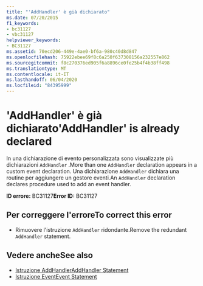 ```yaml
---
title: "'AddHandler' è già dichiarato"
ms.date: 07/20/2015
f1_keywords:
- bc31127
- vbc31127
helpviewer_keywords:
- BC31127
ms.assetid: 70ecd206-449e-4ae0-bf6a-980c40d8d847
ms.openlocfilehash: 75922ebee69f8c6a250f637308156a232557e862
ms.sourcegitcommit: f8c270376ed905f6a8896ce0fe25b4f4b38ff498
ms.translationtype: MT
ms.contentlocale: it-IT
ms.lasthandoff: 06/04/2020
ms.locfileid: "84395999"
---
```

# <a name="addhandler-is-already-declared"></a><span data-ttu-id="b97fd-102">'AddHandler' è già dichiarato</span><span class="sxs-lookup"><span data-stu-id="b97fd-102">'AddHandler' is already declared</span></span>
<span data-ttu-id="b97fd-103">In una dichiarazione di evento personalizzata sono visualizzate più dichiarazioni `AddHandler` .</span><span class="sxs-lookup"><span data-stu-id="b97fd-103">More than one `AddHandler` declaration appears in a custom event declaration.</span></span> <span data-ttu-id="b97fd-104">Una dichiarazione `AddHandler` dichiara una routine per aggiungere un gestore eventi.</span><span class="sxs-lookup"><span data-stu-id="b97fd-104">An `AddHandler` declaration declares procedure used to add an event handler.</span></span>  
  
 <span data-ttu-id="b97fd-105">**ID errore:** BC31127</span><span class="sxs-lookup"><span data-stu-id="b97fd-105">**Error ID:** BC31127</span></span>  
  
## <a name="to-correct-this-error"></a><span data-ttu-id="b97fd-106">Per correggere l'errore</span><span class="sxs-lookup"><span data-stu-id="b97fd-106">To correct this error</span></span>  
  
- <span data-ttu-id="b97fd-107">Rimuovere l'istruzione `AddHandler` ridondante.</span><span class="sxs-lookup"><span data-stu-id="b97fd-107">Remove the redundant `AddHandler` statement.</span></span>  
  
## <a name="see-also"></a><span data-ttu-id="b97fd-108">Vedere anche</span><span class="sxs-lookup"><span data-stu-id="b97fd-108">See also</span></span>

- [<span data-ttu-id="b97fd-109">Istruzione AddHandler</span><span class="sxs-lookup"><span data-stu-id="b97fd-109">AddHandler Statement</span></span>](../language-reference/statements/addhandler-statement.md)
- [<span data-ttu-id="b97fd-110">Istruzione Event</span><span class="sxs-lookup"><span data-stu-id="b97fd-110">Event Statement</span></span>](../language-reference/statements/event-statement.md)
